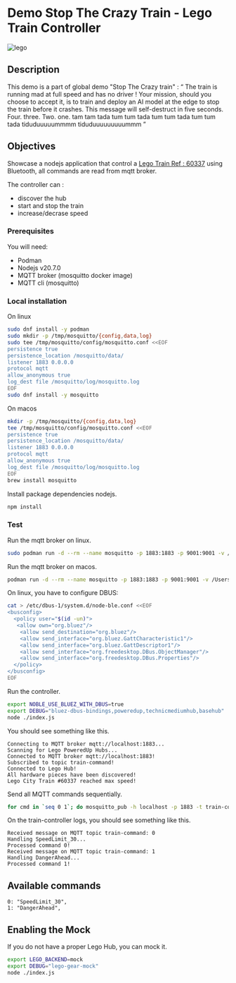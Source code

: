 # Demo Stop The Crazy Train - Lego Train Controller

![lego](https://www.lego.com/cdn/cs/set/assets/blt95604d8cc65e26c4/CITYtrain_Hero-XL-Desktop.png?fit=crop&format=webply&quality=80&width=1600&height=1000&dpr=1)

## Description

This demo is a part of global demo "Stop The Crazy train" :
“ The train is running mad at full speed and has no driver ! Your mission, should you choose to accept it, is to train and deploy an AI model at the edge to stop the train before it crashes. This message will self-destruct in five seconds. Four. three. Two. one.  tam tam tada tum tum tada tum tum tada tum tum tada tiduduuuuummmm tiduduuuuuuuuummm ”

## Objectives

Showcase a nodejs application that control a [Lego Train Ref : 60337](https://www.lego.com/en-fr/themes/city/train) using Bluetooth, all commands are read from mqtt broker.

The controller can :

- discover the hub
- start and stop the train
- increase/decrase speed

### Prerequisites

You will need:

- Podman
- Nodejs v20.7.0
- MQTT broker (mosquitto docker image)
- MQTT cli (mosquitto)

### Local installation

On linux

```sh
sudo dnf install -y podman
sudo mkdir -p /tmp/mosquitto/{config,data,log}
sudo tee /tmp/mosquitto/config/mosquitto.conf <<EOF
persistence true
persistence_location /mosquitto/data/
listener 1883 0.0.0.0
protocol mqtt
allow_anonymous true
log_dest file /mosquitto/log/mosquitto.log
EOF
sudo dnf install -y mosquitto
```

On macos

```sh
mkdir -p /tmp/mosquitto/{config,data,log}
tee /tmp/mosquitto/config/mosquitto.conf <<EOF
persistence true
persistence_location /mosquitto/data/
listener 1883 0.0.0.0
protocol mqtt
allow_anonymous true
log_dest file /mosquitto/log/mosquitto.log
EOF
brew install mosquitto
```

Install package dependencies nodejs.

```sh
npm install
```

### Test

Run the mqtt broker on linux.

```sh
sudo podman run -d --rm --name mosquitto -p 1883:1883 -p 9001:9001 -v /tmp/mosquitto/config:/mosquitto/config:z -v /tmp/mosquitto/data:/mosquitto/data:z -v /tmp/mosquitto/log:/mosquitto/log:z docker.io/library/eclipse-mosquitto:2.0.18
```

Run the mqtt broker on macos.

```sh
podman run -d --rm --name mosquitto -p 1883:1883 -p 9001:9001 -v /Users/mouchan/projects/mosquitto/config:/mosquitto/config -v /Users/mouchan/projects/mosquitto/data:/mosquitto/data -v /Users/mouchan/projects/mosquitto/log:/mosquitto/log docker.io/library/eclipse-mosquitto:2.0.18
```

On linux, you have to configure DBUS:

```sh
cat > /etc/dbus-1/system.d/node-ble.conf <<EOF
<busconfig>
  <policy user="$(id -un)">
   <allow own="org.bluez"/>
    <allow send_destination="org.bluez"/>
    <allow send_interface="org.bluez.GattCharacteristic1"/>
    <allow send_interface="org.bluez.GattDescriptor1"/>
    <allow send_interface="org.freedesktop.DBus.ObjectManager"/>
    <allow send_interface="org.freedesktop.DBus.Properties"/>
  </policy>
</busconfig>
EOF
```

Run the controller.

```sh
export NOBLE_USE_BLUEZ_WITH_DBUS=true
export DEBUG="bluez-dbus-bindings,poweredup,technicmediumhub,basehub"
node ./index.js
```

You should see something like this.

```
Connecting to MQTT broker mqtt://localhost:1883...
Scanning for Lego PoweredUp Hubs...
Connected to MQTT broker mqtt://localhost:1883!
Subscribed to topic train-command!
Connected to Lego Hub!
All hardware pieces have been discovered!
Lego City Train #60337 reached max speed!
```

Send all MQTT commands sequentially.

```sh
for cmd in `seq 0 1`; do mosquitto_pub -h localhost -p 1883 -t train-command -m "$cmd"; sleep 10; done
```

On the train-controller logs, you should see something like this.

```
Received message on MQTT topic train-command: 0
Handling SpeedLimit_30...
Processed command 0!
Received message on MQTT topic train-command: 1
Handling DangerAhead...
Processed command 1!
```

## Available commands

  ```text
  0: "SpeedLimit_30",
  1: "DangerAhead",
  ```

## Enabling the Mock

If you do not have a proper Lego Hub, you can mock it.

```sh
export LEGO_BACKEND=mock
export DEBUG="lego-gear-mock"
node ./index.js
```
